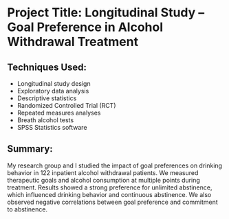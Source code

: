 # Project Title: Longitudinal Study – Goal Preference in Alcohol Withdrawal Treatment

## Techniques Used:
- Longitudinal study design
- Exploratory data analysis
- Descriptive statistics
- Randomized Controlled Trial (RCT)
- Repeated measures analyses
- Breath alcohol tests
- SPSS Statistics software

## Summary:
My research group and I studied the impact of goal preferences on drinking behavior in 122 inpatient alcohol withdrawal patients. We measured therapeutic goals and alcohol consumption at multiple points during treatment. Results showed a strong preference for unlimited abstinence, which influenced drinking behavior and continuous abstinence. We also observed negative correlations between goal preference and commitment to abstinence.
